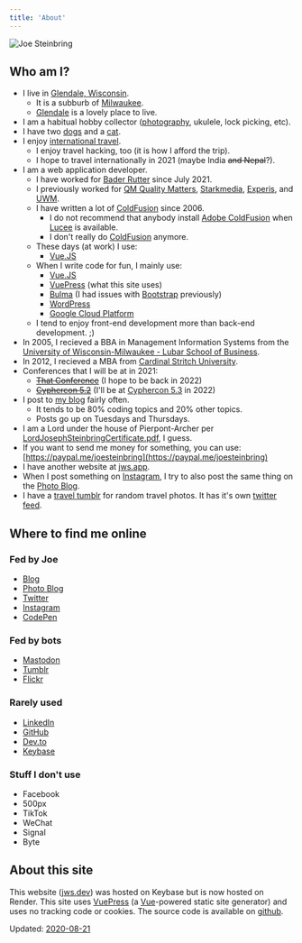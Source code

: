 ```yaml
---
title: 'About'
---
```


<link rel="manifest" href="manifest.json">
<link rel="webmention" href="https://webmention.io/jws.dev/webmention" />
<link rel="pingback" href="https://webmention.io/jws.dev/xmlrpc" />

![Joe Steinbring](logo.png)

## Who am I?

* I live in [Glendale, Wisconsin](http://www.glendale-wi.org/).
	* It is a subburb of [Milwaukee](https://city.milwaukee.gov/).
	* [Glendale](https://en.wikipedia.org/wiki/Glendale,_Wisconsin) is a lovely place to live.
* I am a habitual hobby collector ([photography](https://photos.jws.app/), ukulele, lock picking, etc).
* I have two [dogs](https://blog.jws.app/tag/dogs/) and a [cat](https://blog.jws.app/tag/cat/).
* I enjoy [international travel](TravelGoals.html).
	* I enjoy travel hacking, too (it is how I afford the trip).
	* I hope to travel internationally in 2021 (maybe India ~~and Nepal~~?).
* I am a web application developer.
	* I have worked for [Bader Rutter](https://baderrutter.com/) since July 2021.
	* I previously worked for [QM Quality Matters](https://www.qualitymatters.org/), [Starkmedia](https://www.starkmedia.com/), [Experis](http://www.experis.com/), and [UWM](https://uwm.edu).
	* I have written a lot of [ColdFusion](https://en.wikipedia.org/wiki/ColdFusion_Markup_Language) since 2006.
		* I do not recommend that anybody install [Adobe ColdFusion](https://www.adobe.com/products/coldfusion-family.html) when [Lucee](https://lucee.org/) is available.
		* I don't really do [ColdFusion](https://cfdocs.org/) anymore.
	* These days (at work) I use:
		* [Vue.JS](https://blog.jws.app/tag/vue-js/)
	* When I write code for fun, I mainly use:
		* [Vue.JS](https://blog.jws.app/tag/vue-js/)
		* [VuePress](https://blog.jws.app/tag/vuepress/) (what this site uses)
		* [Bulma](https://blog.jws.app/tag/bulma/) (I had issues with [Bootstrap](https://getbootstrap.com/) previously)
		* [WordPress](https://wordpress.org/)
		* [Google Cloud Platform](https://cloud.google.com/)
	* I tend to enjoy front-end development more than back-end development. ;)
* In 2005, I recieved a BBA in Management Information Systems from the [University of Wisconsin-Milwaukee - Lubar School of Business](https://uwm.edu/business/).
* In 2012, I recieved a MBA from [Cardinal Stritch University](https://www.stritch.edu/academics/programs/badgm).
* Conferences that I will be at in 2021:
	* ~~[That Conference](https://www.thatconference.com/wi/2021)~~ (I hope to be back in 2022)
	* ~~[Cyphercon 5.2](https://cyphercon.com/)~~ (I'll be at [Cyphercon 5.3](https://cyphercon.com/) in 2022)
* I post to [my blog](https://blog.jws.app/) fairly often.
	* It tends to be 80% coding topics and 20% other topics.
	* Posts go up on Tuesdays and Thursdays.
* I am a Lord under the house of Pierpont-Archer per [LordJosephSteinbringCertificate.pdf](/pdf/LordJosephSteinbringCertificate.pdf), I guess.
* If you want to send me money for something, you can use: [https://paypal.me/joesteinbring](https://paypal.me/joesteinbring)
* I have another website at <a rel="me" href="https://jws.app">jws.app</a>.
* When I post something on <a rel="me" href="https://www.instagram.com/joesteinbring/">Instagram</a>, I try to also post the same thing on the <a rel="me" href="https://photos.jws.app">Photo Blog</a>.
* I have a [travel tumblr](https://travels.jws.app/) for random travel photos.  It has it's own [twitter feed](https://twitter.com/JWSTravels).

## Where to find me online

### Fed by Joe

* <a rel="me" href="https://blog.jws.app">Blog</a>
* <a rel="me" href="https://photos.jws.app">Photo Blog</a>
* <a rel="me" href="https://twitter.com/steinbring">Twitter</a>
* <a rel="me" href="https://www.instagram.com/joesteinbring/">Instagram</a>
* <a rel="me" href="https://codepen.io/steinbring">CodePen</a>

### Fed by bots

* <a rel="me" href="https://mastodon.social/@steinbring">Mastodon</a>
* <a rel="me" href="https://steinbring.jws.app/">Tumblr</a>
* <a rel="me" href="https://www.flickr.com/photos/joesteinbring/">Flickr</a>

### Rarely used

* <a rel="me" href="https://www.linkedin.com/in/steinbring/">LinkedIn</a>
* <a rel="me" href="https://github.com/steinbring/">GitHub</a>
* <a rel="me" href="https://dev.to/steinbring/">Dev.to</a>
* <a ref="me" href="https://keybase.io/steinbring">Keybase</a>

### Stuff I don't use

* Facebook
* 500px
* TikTok
* WeChat
* Signal
* Byte

## About this site

This website ([jws.dev](https://jws.dev)) was hosted on Keybase but is now hosted on Render. This site uses [VuePress](https://vuepress.vuejs.org/) (a [Vue](https://vuejs.org/)-powered static site generator) and uses no tracking code or cookies.  The source code is available on [github](https://github.com/steinbring/jws.dev).

Updated:  [2020-08-21](https://web.archive.org/web/*/https://jws.dev)
